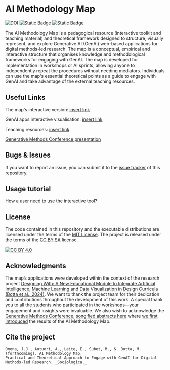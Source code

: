 # AI Methodology Map
[![DOI](https://zenodo.org/badge/DOI/10.5281/zenodo.10475202.svg)](https://doi.org/10.5281/zenodo.10475201) [![Static Badge](https://img.shields.io/badge/Project_license-CC_BY_SA_4.0-orange)][cc-by-sa] [![Static Badge](https://img.shields.io/badge/Code_license-MIT-green)](https://mit-license.org/)

The AI Methodology Map is a pedagogical resource (interactive toolkit and teaching material) and theoretical framework designed to structure, visually represent, and explore Generative AI (GenAI) web-based applications for digital methods-led research. The map is a conceptual, empirical and interactive structure that organises knowledge and methodological frameworks for engaging with GenAI. The map is developed for implementation in workshops or AI sprints, allowing anyone to independently repeat the procedures without needing mediators. Individuals can use the map's essential theoretical points as a guide to engage with GenAI and take advantage of the external teaching resources.

## Useful Links
The map's interactive version: [insert link](...)

GenAI apps interactive visualisation: [insert link](...)

Teaching resources: [insert link](...)

[Generative Methods Conference presentation](https://zenodo.org/records/10475202)


## Bugs & Issues

If you want to report an issue, you can submit it to the [issue tracker](https://github.com/zumatt/AI-Methodology-Map/issues) of this repository.

## Usage tutorial

How a user need to use the interactive tool?

## License

The code contained in this repository and the executable distributions are licensed under the terms of the [MIT License](https://mit-license.org/). The project is released under the terms of the [CC BY SA](https://creativecommons.org/licenses/by-sa/2.0/) license.

[![CC BY 4.0][cc-by-sa-image]][cc-by-sa]

[cc-by-sa]: http://creativecommons.org/licenses/by-sa/4.0/
[cc-by-sa-image]: https://i.creativecommons.org/l/by-sa/4.0/88x31.png
[cc-by-sa-shield]: https://img.shields.io/badge/License-CC%20BY%20SA%204.0-lightgrey.svg


## Acknowledgments

The map’s applications were developed within the context of the research project [Designing With: A New Educational Module to Integrate Artificial Intelligence, Machine Learning and Data Visualization in Design Curricula (Botta et al., 2024)](https://designingwithai.ch/about). We want to thank the project team for their dedication and contributions throughout the development of this work. A special thank you to all the students who participated in the workshops—your engagement and insights were invaluable. We also wish to acknowledge the [Generative Methods Conference](https://www.aau.dk/conference-generative-methods-e78062), [songified abstracts here](https://aau-generative-methods.vercel.app/) where [we first introduced](https://zenodo.org/records/10475202) the results of the AI Methodology Map.

## Cite the project
```
Omena, J.J., Autuori, A., Leite, E., Subet, M., &  Botta, M. (forthcoming). AI Methodology Map. 
Practical and Theoretical Approach to Engage with GenAI for Digital Methods-led Research. _Sociologica._

```


